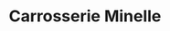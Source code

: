 ---
title: "Carrosserie Minelle"
url: /mandelieu-la-napoule/carrosserie-minelle/
shop: réparation de voitures
---